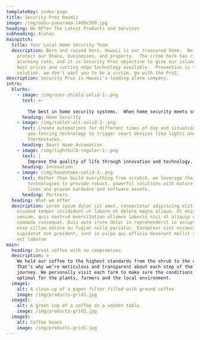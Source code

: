 ```yaml
---
templateKey: index-page
title: Security Proz Hawaii
image: /img/oahu-panorama-1400x500.jpg
heading: We Offer The Latest Products and Services
subheading: Alohas
mainpitch:
  title: Your Local Home Security Team
  description: Born and raised here, Hawaii is our treasured home.  We need to
    protect our Ohana, businesses, and property.  The crime here has risen to an
    alarming rate, and it is Security Proz objective to give our islanders the
    best prices and cutting edge technology available.  Prevention is the best
    solution, we don't want you to be a victim, go with the ProZ.
description: Security Proz is Hawaii's leading alarm company.
intro:
  blurbs:
    - image: /img/user-shield-solid-1-.png
      text: >-
        
        The best in home security systems.  When home security meets smart technology, you get powerful peace of mind.
      heading: Home Security
    - image: /img/tablet-alt-solid-2-.png
      text: Create automations for different times of day and situations, and even use
        geo-fencing technology to trigger smart devices like lights and
        thermostates.
      heading: Smart Home Automation
    - image: /img/lightbulb-regular-1-.png
      text: |
        Improve the quality of life through innovation and technology.
      heading: Innovation
    - image: /img/handshake-solid-1-.png
      text: Rather than build everything from scratch, we leverage the top global
        technologies to provide robust, powerful solutions with mature product
        lines and proven hardware and software assets.
      heading: Partners
  heading: What we offer
  description: Lorem ipsum dolor sit amet, consectetur adipiscing elit, sed do
    eiusmod tempor incididunt ut labore et dolore magna aliqua. Ut enim ad minim
    veniam, quis nostrud exercitation ullamco laboris nisi ut aliquip ex ea
    commodo consequat. Duis aute irure dolor in reprehenderit in voluptate velit
    esse cillum dolore eu fugiat nulla pariatur. Excepteur sint occaecat
    cupidatat non proident, sunt in culpa qui officia deserunt mollit anim id
    est laborum
main:
  heading: Great coffee with no compromises
  description: >
    We hold our coffee to the highest standards from the shrub to the cup.
    That’s why we’re meticulous and transparent about each step of the coffee’s
    journey. We personally visit each farm to make sure the conditions are
    optimal for the plants, farmers and the local environment.
  image1:
    alt: A close-up of a paper filter filled with ground coffee
    image: /img/products-grid3.jpg
  image2:
    alt: A green cup of a coffee on a wooden table
    image: /img/products-grid2.jpg
  image3:
    alt: Coffee beans
    image: /img/products-grid1.jpg
---
```

